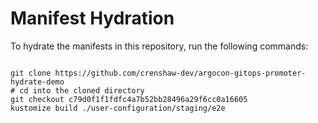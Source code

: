 
# Manifest Hydration

To hydrate the manifests in this repository, run the following commands:

```shell

git clone https://github.com/crenshaw-dev/argocon-gitops-promoter-hydrate-demo
# cd into the cloned directory
git checkout c79d0f1f1fdfc4a7b52bb28496a29f6cc0a16605
kustomize build ./user-configuration/staging/e2e
```